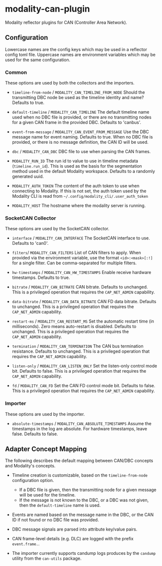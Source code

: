# modality-can-plugin

Modality reflector plugins for CAN (Controller Area Network).

## Configuration
Lowercase names are the config keys which may be used in a reflector
config toml file. Uppercase names are environment variables which may
be used for the same configuration.

### Common
These options are used by both the collectors and the importers.

* `timeline-from-node` / `MODALITY_CAN_TIMELINE_FROM_NODE`
Should the transmitting DBC node be used as the timeline identity and name? Defaults to true.

* `default-timeline` / `MODALITY_CAN_TIMELINE`
The default timeline name used when no DBC file is provided, or there are no transmitting
nodes for a given CAN frame in the provided DBC.
Defaults to 'canbus'.

* `event-from-message` / `MODALITY_CAN_EVENT_FROM_MESSAGE`
Use the DBC message name for event naming. Defaults to true.
When no DBC file is provided, or there is no message definition, the CAN ID will be used.

* `dbc` / `MODALITY_CAN_DBC`
DBC file to use when parsing the CAN frames.

* `MODALITY_RUN_ID`
The run id to value to use in timeline metadata (`timeline.run_id`). This is used as the basis for the segmentation method used in the default Modality workspace.
Defaults to a randomly generated uuid.

* `MODALITY_AUTH_TOKEN`
The content of the auth token to use when connecting to Modality. If this is not set, the auth token used by the Modality CLI is read from `~/.config/modality_cli/.user_auth_token`

* `MODALITY_HOST`
The hostname where the modality server is running.

### SocketCAN Collector
These options are used by the SocketCAN collector.

* `interface` / `MODALITY_CAN_INTERFACE`
The SocketCAN interface to use. Defaults to 'can0'.

* `filters`/ `MODALITY_CAN_FILTERS`
List of CAN filters to apply.
When provided via the environment variable, use the format `<id>:<mask>[:!]` for a single filter.
Can be comma-separated for multiple filters.

* `hw-timestamps` / `MODALITY_CAN_HW_TIMESTAMPS`
Enable receive hardware timestamps.
Defaults to true.

* `bitrate` / `MODALITY_CAN_BITRATE`
CAN bitrate.
Defaults to unchanged.
This is a privileged operation that requires the `CAP_NET_ADMIN` capability.

* `data-bitrate` / `MODALITY_CAN_DATA_BITRATE`
CAN FD data bitrate.
Defaults to unchanged.
This is a privileged operation that requires the `CAP_NET_ADMIN` capability.

* `restart-ms` / `MODALITY_CAN_RESTART_MS`
Set the automatic restart time (in milliseconds).
Zero means auto-restart is disabled.
Defaults to unchanged.
This is a privileged operation that requires the `CAP_NET_ADMIN` capability.

* `termination` / `MODALITY_CAN_TERMINATION`
The CAN bus termination resistance.
Defaults to unchanged.
This is a privileged operation that requires the `CAP_NET_ADMIN` capability.

* `listen-only` / `MODALITY_CAN_LISTEN_ONLY`
Set the listen-only control mode bit.
Defaults to false.
This is a privileged operation that requires the `CAP_NET_ADMIN` capability.

* `fd` / `MODALITY_CAN_FD`
Set the CAN FD control mode bit.
Defaults to false.
This is a privileged operation that requires the `CAP_NET_ADMIN` capability.

### Importer
These options are used by the importer.

* `absolute-timestamps` / `MODALITY_CAN_ABSOLUTE_TIMESTAMPS`
Assume the timestamps in the log are absolute.
For hardware timestamps, leave false.
Defaults to false.

## Adapter Concept Mapping
The following describes the default mapping between CAN/DBC concepts and Modality's concepts.

* Timeline creation is customizable, based on the `timeline-from-node` configuration option.
  - If a DBC file is given, then the transmitting node for a given message will be used for
    the timeline.
  - If the message is not known to the DBC, or a DBC was not given, then the `default-timeline`
    name is used.

* Events are named based on the message name in the DBC, or the CAN ID if not found or no
  DBC file was provided.

* DBC message signals are parsed into attribute key/value pairs.

* CAN frame-level details (e.g. DLC) are logged with the prefix `event.frame.`.

* The importer currently supports candump logs produces by the `candump` utility from the `can-utils` package.
